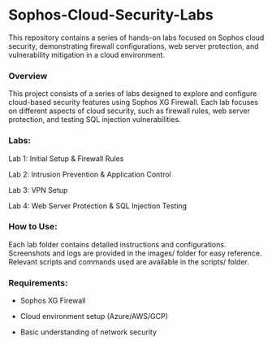 # Sophos-Cloud-Security-Labs
This repository contains a series of hands-on labs focused on Sophos cloud security, demonstrating firewall configurations, web server protection, and vulnerability mitigation in a cloud environment.


<h3>Overview</h3>

This project consists of a series of labs designed to explore and configure cloud-based security features using Sophos XG Firewall. Each lab focuses on different aspects of cloud security, such as firewall rules, web server protection, and testing SQL injection vulnerabilities.

<h3>Labs:</h3>

Lab 1: Initial Setup & Firewall Rules

Lab 2: Intrusion Prevention & Application Control

Lab 3: VPN Setup

Lab 4: Web Server Protection & SQL Injection Testing

<h3>How to Use:</h3>

Each lab folder contains detailed instructions and configurations.
Screenshots and logs are provided in the images/ folder for easy reference.
Relevant scripts and commands used are available in the scripts/ folder.

<h3>Requirements:</h3>

* Sophos XG Firewall

* Cloud environment setup (Azure/AWS/GCP)

* Basic understanding of network security

